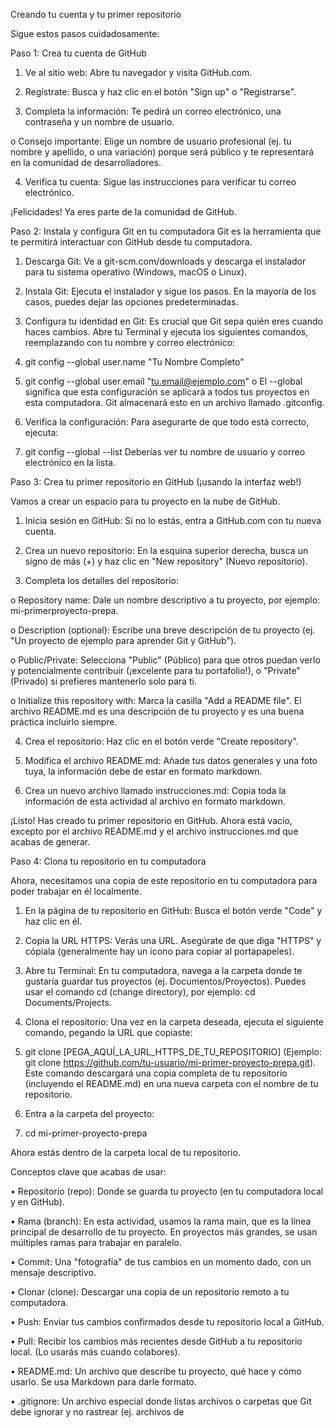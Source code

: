 Creando tu cuenta y tu primer repositorio 

Sigue estos pasos cuidadosamente: 

Paso 1: Crea tu cuenta de GitHub 

1.	Ve al sitio web: Abre tu navegador y visita GitHub.com. 

2.	Regístrate: Busca y haz clic en el botón "Sign up" o "Registrarse".

3.	Completa la información: Te pedirá un correo electrónico, una contraseña y un nombre de usuario.  

o 	Consejo importante: Elige un nombre de usuario profesional (ej. tu nombre y apellido, o una variación) porque será público y te representará en la comunidad de desarrolladores. 

4.	Verifica tu cuenta: Sigue las instrucciones para verificar tu correo electrónico. 

¡Felicidades! Ya eres parte de la comunidad de GitHub. 

Paso 2: Instala y configura Git en tu computadora 
Git es la herramienta que te permitirá interactuar con GitHub desde tu computadora. 

1.	Descarga Git: Ve a git-scm.com/downloads y descarga el instalador para tu sistema operativo (Windows, macOS o Linux). 

2.	Instala Git: Ejecuta el instalador y sigue los pasos. En la mayoría de los casos, puedes dejar las opciones predeterminadas. 

3.	Configura tu identidad en Git: Es crucial que Git sepa quién eres cuando haces cambios. Abre tu Terminal  y ejecuta los siguientes comandos, reemplazando con tu nombre y correo electrónico: 

4.	git config --global user.name "Tu Nombre Completo" 

5.	git config --global user.email "tu.email@ejemplo.com" o 	El --global significa que esta 
configuración se aplicará a todos tus proyectos en esta computadora. Git almacenará esto en un archivo llamado .gitconfig. 
6.	Verifica la configuración: Para asegurarte de que todo está correcto, ejecuta:  

7.	git config --global --list 
Deberías ver tu nombre de usuario y correo electrónico en la lista. 

Paso 3: Crea tu primer repositorio en GitHub (¡usando la interfaz web!) 

Vamos a crear un espacio para tu proyecto en la nube de GitHub. 

1.	Inicia sesión en GitHub: Si no lo estás, entra a GitHub.com con tu nueva cuenta. 

2.	Crea un nuevo repositorio: En la esquina superior derecha, busca un signo de más (+) y haz clic en "New repository" (Nuevo repositorio). 

3.	Completa los detalles del repositorio:  

o	Repository name: Dale un nombre descriptivo a tu proyecto, por ejemplo: mi-primerproyecto-prepa.

o	Description (optional): Escribe una breve descripción de tu proyecto (ej. "Un proyecto de ejemplo para aprender Git y GitHub"). 

o	Public/Private: Selecciona "Public" (Público) para que otros puedan verlo y potencialmente contribuir (¡excelente para tu portafolio!), o "Private" (Privado) si prefieres mantenerlo solo para ti. 

o	Initialize this repository with: Marca la casilla "Add a README file". El archivo 
README.md es una descripción de tu proyecto y es una buena práctica incluirlo siempre. 

4.	Crea el repositorio: Haz clic en el botón verde "Create repository". 

5.	Modifica el archivo README.md: Añade tus datos generales y una foto tuya, la información debe de estar en formato markdown. 

6.	Crea un nuevo archivo llamado instrucciones.md: Copia toda la información de esta actividad al archivo en formato markdown. 

¡Listo! Has creado tu primer repositorio en GitHub. Ahora está vacío, excepto por el archivo README.md y el archivo instrucciones.md que acabas de generar. 

Paso 4: Clona tu repositorio en tu computadora 

Ahora, necesitamos una copia de este repositorio en tu computadora para poder trabajar en él localmente.

1.	En la página de tu repositorio en GitHub: Busca el botón verde "Code" y haz clic en él. 

2.	Copia la URL HTTPS: Verás una URL. Asegúrate de que diga "HTTPS" y cópiala (generalmente hay un icono para copiar al portapapeles). 

3.	Abre tu Terminal: En tu computadora, navega a la carpeta donde te gustaría guardar tus proyectos (ej. Documentos/Proyectos). Puedes usar el comando cd (change directory), por ejemplo: cd Documents/Projects. 

4.	Clona el repositorio: Una vez en la carpeta deseada, ejecuta el siguiente comando, pegando la URL que copiaste:  

5.	git clone [PEGA_AQUÍ_LA_URL_HTTPS_DE_TU_REPOSITORIO] 
(Ejemplo: git clone https://github.com/tu-usuario/mi-primer-proyecto-prepa.git). Este comando descargará una copia completa de tu repositorio (incluyendo el README.md) en una nueva carpeta con el nombre de tu repositorio. 

6.	Entra a la carpeta del proyecto:  

7.	cd mi-primer-proyecto-prepa 

Ahora estás dentro de la carpeta local de tu repositorio. 

Conceptos clave que acabas de usar: 

•	Repositorio (repo): Donde se guarda tu proyecto (en tu computadora local y en GitHub). 

•	Rama (branch): En esta actividad, usamos la rama main, que es la línea principal de desarrollo de tu proyecto. En proyectos más grandes, se usan múltiples ramas para trabajar en paralelo. 

•	Commit: Una "fotografía" de tus cambios en un momento dado, con un mensaje descriptivo. 

•	Clonar (clone): Descargar una copia de un repositorio remoto a tu computadora. 

•	Push: Enviar tus cambios confirmados desde tu repositorio local a GitHub. 

•	Pull: Recibir los cambios más recientes desde GitHub a tu repositorio local. (Lo usarás más cuando colabores). 

•	README.md: Un archivo que describe tu proyecto, qué hace y cómo usarlo. Se usa Markdown para darle formato. 

•	.gitignore: Un archivo especial donde listas archivos o carpetas que Git debe ignorar y no rastrear (ej. archivos de 